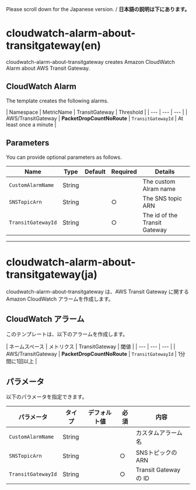 Please scroll down for the Japanese version. / **日本語の説明は下にあります。**

# cloudwatch-alarm-about-transitgateway(en)

cloudwatch-alarm-about-transitgateway creates Amazon CloudWatch Alarm about AWS Transit Gateway.

## CloudWatch Alarm

The template creates the following alarms.

| Namespace | MetricName | TransitGateway | Threshold |
| --- | --- | --- |
| AWS/TransitGateway | **PacketDropCountNoRoute** | `TransitGatewayId` | At least once a minute |

## Parameters

You can provide optional parameters as follows.

| Name | Type | Default | Required | Details | 
| --- | --- | --- | --- | --- |
| `CustomAlarmName` | String | | | The custom Alram name |
| `SNSTopicArn` | String | | ○ | The SNS topic ARN |
| `TransitGatewayId` | String | | ○ | The id of the Transit Gateway |

---------------------------------------

# cloudwatch-alarm-about-transitgateway(ja)

cloudwatch-alarm-about-transitgateway は、AWS Transit Gateway に関する Amazon CloudWatch アラームを作成します。

## CloudWatch アラーム

このテンプレートは、以下のアラームを作成します。

| ネームスペース | メトリクス | TransitGateway | 閾値 |
| --- | --- | --- |
| AWS/TransitGateway | **PacketDropCountNoRoute** | `TransitGatewayId` | 1分間に1回以上 |

## パラメータ

以下のパラメータを指定できます。

| パラメータ | タイプ | デフォルト値 | 必須 | 内容 | 
| --- | --- | --- | --- | --- |
| `CustomAlarmName` | String | | | カスタムアラーム名 |
| `SNSTopicArn` | String | | ○ | SNSトピックのARN |
| `TransitGatewayId` | String | | ○ | Transit Gateway の ID |